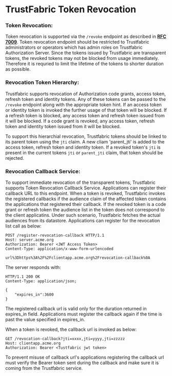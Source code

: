 TrustFabric Token Revocation
============================

### Token Revocation:

Token revocation is supported via the `/revoke` endpoint as described in **[RFC 7009](https://tools.ietf.org/html/rfc7009)**.  Token revocation endpoint should be restricted to Trustfabric administrators or operators which has admin roles on Trustfabric Authorization Server. Since the tokens issued by Trustfabric are transparent tokens, the revoked tokens may not be blocked from usage immediately. Therefore it is requried to limit the lifetime of the tokens to shorter duration as possible. 

### Revocation Token Hierarchy:

Trustfabric supports revocation of Authorization code grants, access token, refresh token and identity tokens. Any of these tokens can be passed to the `/revoke` endpoint along with the appropriate token hint. If an access token or identity token is invoked the further usage of that token will be blocked. If a refresh token is blocked, any access token and refresh token issued from it will be blocked. If a code grant is revoked, any access token, refresh token and identity token issued from it will be blocked. 

To support this hierarchial revocation, Trustfabric tokens should be linked to its parent token using the `jti` claim. A new cliam 'parent_jti' is added to the access token, refresh token and identity token. If a revoked token's `jti` is present in the current tokens `jti` or `parent_jti` claim, that token should be rejected. 

### Revocation Callback Service:

To support immediate revocation of the transparent tokens, Trustfabric supports Token Revocation Callback Service. Applications can register their callback URL to this endpoint. When a token is revoked, Trustfabric invokes the registered callbacks if the audience claim of the affected token contains the applications that registered their callback.  If the revoked token is a code grant or refresh token the audience list in the token does not correspond to the client applicatins. Under such scenario, Trustfabric fetches the actual audiences from its datastore. Applications can register for the revocation list call as below:

    POST /register-revocation-callback HTTP/1.1
    Host: server.acme.org
    Authorization: Bearer <JWT Access Token>
    Content-Type: application/x-www-form-urlencoded

    url%3Dhttps%3A%2F%2Fclientapp.acme.org%2Frevocation-callback%0A

The server responds with:

    HTTP/1.1 200 OK
    Content-Type: application/json;

    {
        "expires_in":3600
    }

The registered callback url is valid only for the duration returned in expires_in field. Applications must register the callback again if the time is past the value specified in expires_in.

When a token is revoked, the callback url is invoked as below:

    GET /revocation-callback?jti=xxxx,jti=yyyy,jti=zzzzz
    Host: clientapp.acme.org
    Authorization: Bearer <Tustfabric jwt token>

To prevent misuse of callback url's applications registering the callback url must verify the Bearer token sent 
during the callback and make sure it is coming from the Trustfabric service.


